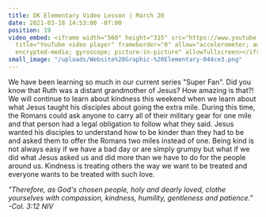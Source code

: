 ```yaml
---
title: DK Elementary Video Lesson | March 20
date: 2021-03-18 14:53:00 -07:00
position: 19
video_embed: <iframe width="560" height="315" src="https://www.youtube.com/embed/LZBvvX0zli0"
  title="YouTube video player" frameborder="0" allow="accelerometer; autoplay; clipboard-write;
  encrypted-media; gyroscope; picture-in-picture" allowfullscreen></iframe>
small_image: "/uploads/Website%20Graphic-%20Elementary-044ce3.png"
---
```


We have been learning so much in our current series "Super Fan". Did you know that Ruth was a distant grandmother of Jesus? How amazing is that?! We will continue to learn about kindness this weekend when we learn about what Jesus taught his disciples about going the extra mile. During this time, the Romans could ask anyone to carry all of their military gear for one mile and that person had a legal obligation to follow what they said. Jesus wanted his disciples to understand how to be kinder than they had to be and asked them to offer the Romans two miles instead of one. Being kind is not always easy if we have a bad day or are simply grumpy but what if we did what Jesus asked us and did more than we have to do for the people around us. Kindness is treating others the way we want to be treated and everyone wants to be treated with such love.

*"Therefore, as God's chosen people, holy and dearly loved, clothe yourselves with compassion, kindness, humility, gentleness and patience." -Col. 3:12 NIV*